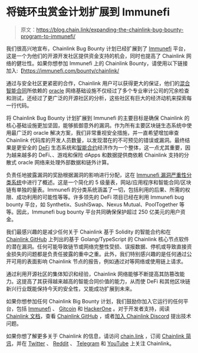 # 将链环虫赏金计划扩展到 Immunefi

> 原文：<https://blog.chain.link/expanding-the-chainlink-bug-bounty-program-to-immunefi/>

我们很高兴地宣布，Chainlink Bug Bounty 计划已经扩展到了 [Immunefi](https://immunefi.com/) 平台，这是一个为他们的开源开发社区提供资金支持的机会，同时也提高了 Chainlink 网络的健壮性。如果你想参加 Immunefi 上的 Chainlink Bounty，请使用以下链接加入:【https://immunefi.com/bounty/chainlink/

通过与安全社区更紧密的合作，Chainlink 用户可以获得更大的保证，他们的[混合智能合同](https://blog.chain.link/hybrid-smart-contracts-explained/)所依赖的 [oracle](https://chain.link/education/blockchain-oracles) 网络基础设施不仅经过了多个专业审计公司的冗余检查和测试，还经过了更广泛的开源社区的分析，这些社区有巨大的经济动机来探索每一行代码。

将 Chainlink Bug Bounty 计划扩展到 Immunefi 的主要目标是确保 Chainlink 的核心基础设施更加坚固，能够抵御意外的漏洞。作为所有主要区块链生态系统中使用最广泛的 oracle 解决方案，我们非常重视安全措施，并一直希望增加审查 Chainlink 代码库的开发人员数量，以发现潜在的不可预见的错误或漏洞。最终结果是更安全的 [DeFi](https://chain.link/education/defi) 生态系统和[智能合约](https://chain.link/education/smart-contracts)经济作为一个整体，这一点尤其重要，因为越来越多的 DeFi、、游戏和保险 dApps 和数据提供商依赖 Chainlink 支持的分散式 oracle 网络来处理外部数据和链外计算。

负责任地披露漏洞的奖励根据漏洞的影响进行分配，这在 [Immunefi 漏洞严重性分类系统](https://immunefi.com/severity-system/)中进行了概述。这是一个简化的 5 级量表，网站/应用程序和智能合同/区块链有单独的量表。Immunefi 的分类系统涵盖了一切，包括利用的后果、所需的权限、成功利用的可能性等等。许多领先的 DeFi 项目已经在利用 Immunefi bug bounty 平台，如 Synthetix、SushiSwap、Nexus Mutual、PoolTogether 等等。因此，Immunefi bug bounty 平台共同确保保护超过 250 亿美元的用户资金。

我们最感兴趣的是减少任何关于 Chainlink 基于 Solidity 的智能合约和在 [Chainlink GitHub](https://github.com/smartcontractkit/chainlink) 上列出的基于 Golang/TypeScript 的 Chainlink 核心节点软件的潜在漏洞。任何可能导致链节或网络完整性受损、误报数据、停机或导致直接资金损失的问题都是负责任披露的重中之重。此外，我们特别感兴趣的是任何通过公开可用的表面影响 Chainlink 节点的报告，例如通过对等网络或使用链上请求。

通过利用开源社区的集体知识和经验，Chainlink 网络能够不断提高其防篡改能力。这提高了其获得越来越高的智能合同价值的能力，从而使 DeFi 和其他区块链新兴行业既能保持今天的安全性，又能成功扩展到未来。

如果你想参加任何 Chainlink Big Bounty 计划，我们鼓励你加入它运行的任何平台，包括 [Immunefi](https://immunefi.com/bounty/chainlink/) 、 [Gitcoin](https://gitcoin.co/issue/smartcontractkit/chainlink/3239/100023497) 和 [HackerOne](https://hackerone.com/chainlink) 。对于开发者支持，阅读 [Chainlink 文档](https://docs.chain.link/docs/getting-started)，查看 [Chainlink GitHub](https://github.com/smartcontractkit/chainlink) ，或者[加入 Chainlink Discord](https://discord.gg/aSK4zew) 提出技术问题。

如果你想了解更多关于 Chainlink 的信息，请访问 [chain.link](https://chain.link/) ，订阅 [Chainlink 简讯](https://chn.lk/newsletter)，并在 [Twitter](http://www.twitter.com/chainlink) 、 [Reddit](https://www.reddit.com/r/Chainlink/) 、 [Telegram](https://t.me/chainlinkofficial) 和 [YouTube](https://www.youtube.com/channel/UCnjkrlqaWEBSnKZQ71gdyFA) 上关注 Chainlink。